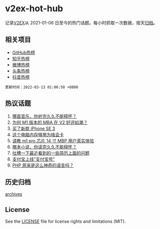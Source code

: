 # v2ex-hot-hub

 记录[V2EX](https://www.v2ex.com/)从 2021-01-06 日至今的热门话题。每小时抓取一次数据，按天[归档](archives)。
 
 ## 相关项目

- [GitHub热榜](https://github.com/snaildev/github-hot-hub)
- [知乎热榜](https://github.com/snaildev/zhihu-hot-hub)
- [微博热榜](https://github.com/snaildev/weibo-hot-hub)
- [头条热榜](https://github.com/snaildev/toutiao-hot-hub)
- [抖音热榜](https://github.com/snaildev/douyin-hot-hub)


 `更新时间：2022-03-13 01:06:50 +0800`

## 热议话题

1. [哪首音乐，你听完久久不能释怀？](https://www.v2ex.com/t/839828)
1. [为何 M1 版本的 MBA 在 V2 好评如潮？](https://www.v2ex.com/t/839816)
1. [买了新款 iPhone SE 3](https://www.v2ex.com/t/839864)
1. [这个电脑内存够用为啥会卡](https://www.v2ex.com/t/839826)
1. [请教 m1 pro 芯片 14 寸 MBP 用户真实体验](https://www.v2ex.com/t/839813)
1. [哪本小说，你读完久久不能释怀？](https://www.v2ex.com/t/839866)
1. [吐槽一下最近看到的一些简历上面的问题](https://www.v2ex.com/t/839867)
1. [支付宝上线“支付宝号”](https://www.v2ex.com/t/839885)
1. [PHP 原来是这么神奇的语言吗？](https://www.v2ex.com/t/839895)

## 历史归档

[archives](archives)

## License

See the [LICENSE](LICENSE) file for license rights and limitations (MIT).

